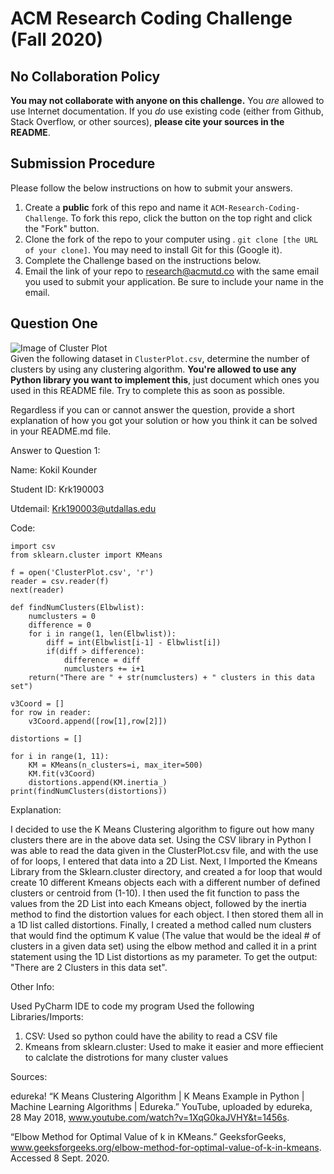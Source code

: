# ACM Research Coding Challenge (Fall 2020)

## No Collaboration Policy

**You may not collaborate with anyone on this challenge.** You _are_ allowed to use Internet documentation. If you _do_ use existing code (either from Github, Stack Overflow, or other sources), **please cite your sources in the README**.

## Submission Procedure

Please follow the below instructions on how to submit your answers.

1. Create a **public** fork of this repo and name it `ACM-Research-Coding-Challenge`. To fork this repo, click the button on the top right and click the "Fork" button.
2. Clone the fork of the repo to your computer using . `git clone [the URL of your clone]`. You may need to install Git for this (Google it).
3. Complete the Challenge based on the instructions below.
4. Email the link of your repo to research@acmutd.co with the same email you used to submit your application. Be sure to include your name in the email.

## Question One

![Image of Cluster Plot](ClusterPlot.png)
<br/>
Given the following dataset in `ClusterPlot.csv`, determine the number of clusters by using any clustering algorithm. **You're allowed to use any Python library you want to implement this**, just document which ones you used in this README file. Try to complete this as soon as possible.

Regardless if you can or cannot answer the question, provide a short explanation of how you got your solution or how you think it can be solved in your README.md file.

Answer to Question 1: 

Name: Kokil Kounder 

Student ID: Krk190003

Utdemail: Krk190003@utdallas.edu 

Code: 
```
import csv
from sklearn.cluster import KMeans

f = open('ClusterPlot.csv', 'r')
reader = csv.reader(f)
next(reader)

def findNumClusters(Elbwlist):
    numclusters = 0
    difference = 0
    for i in range(1, len(Elbwlist)):
        diff = int(Elbwlist[i-1] - Elbwlist[i])
        if(diff > difference):
            difference = diff
            numclusters += i+1
    return("There are " + str(numclusters) + " clusters in this data set")

v3Coord = []
for row in reader:
    v3Coord.append([row[1],row[2]])

distortions = []

for i in range(1, 11):
    KM = KMeans(n_clusters=i, max_iter=500)
    KM.fit(v3Coord)
    distortions.append(KM.inertia_)
print(findNumClusters(distortions))

```




Explanation: 

I decided to use the K Means Clustering algorithm to figure out how many clusters there are in the above data set. Using the CSV library in Python I was able to read the data given in the ClusterPlot.csv file, and with the use of for loops, I entered that data into a 2D List. Next, I Imported the Kmeans Library from the Sklearn.cluster directory, and created a for loop that would create 10 different Kmeans objects each with a different number of  defined clusters or centroid from (1-10). I then used the fit function to pass the values from the 2D List into each Kmeans object, followed by the inertia method to find the distortion values for each object. I then stored them all in a 1D list called distortions. Finally, I created a method called num clusters that would find the optimum K value (The value that would be the ideal # of clusters in a given data set) using the elbow method and called it in a print statement using the 1D List distortions as my parameter. To get the output: "There are 2 Clusters in this data set".

 
 Other Info: 
 
Used PyCharm IDE to code my program 
Used the following Libraries/Imports: 
  1. CSV: Used so python could have the ability to read a CSV file 
  2. Kmeans from sklearn.cluster: Used to make it easier and more effiecient to calclate the distrotions for many cluster values 
  
  Sources: 
  
  edureka! “K Means Clustering Algorithm | K Means Example in Python | Machine Learning Algorithms | Edureka.” YouTube, uploaded by edureka, 28 May 2018, www.youtube.com/watch?v=1XqG0kaJVHY&t=1456s. 
 
 “Elbow Method for Optimal Value of k in KMeans.” GeeksforGeeks, www.geeksforgeeks.org/elbow-method-for-optimal-value-of-k-in-kmeans. Accessed 8 Sept. 2020.

